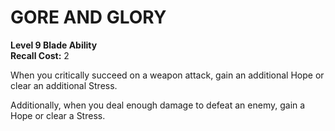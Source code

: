 # GORE AND GLORY

**Level 9 Blade Ability**  
**Recall Cost:** 2

When you critically succeed on a weapon attack, gain an additional Hope or clear an additional Stress.

Additionally, when you deal enough damage to defeat an enemy, gain a Hope or clear a Stress.